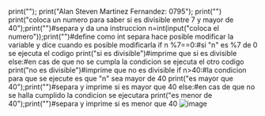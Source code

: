 print(""); print("Alan Steven Martinez Fernandez: 0795"); print("")
print("coloca un numero para saber si es divisible entre 7 y mayor de 40");print("")#separa y da una instruccion
n=int(input("coloca el numero"));print("")#define como int separa hace posible modificar la variable y dice cuando es posible modificarla
if n %7==0:#si "n" es %7 de 0 se ejecuta el codigo
    print("si es divisible")#imprime que si es divisible
else:#en cas de que no se cumpla la condicion se ejecuta el otro codigo
    print("no es divisible")#imprime que no es divisible
if n>40:#la condicion para que se ejecute es que "n" sea mayor de 40
    print("es mayor que 40");print("")#separa y imprime si es mayor que 40
else:#en cas de que no se halla cumplido la condicion se ejecutara
    print("es menor de 40");print("")#separa y imprime si es menor que 40
![image](https://github.com/user-attachments/assets/9a7cd07d-ad8f-4c98-8e79-5476ee31b1f5)
